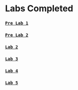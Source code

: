 # Labs Completed 

### [`Pre Lab 1`](https://github.com/MarkShinozaki/CPTS360-SystemsProgrammingInUnix-Linux/tree/Labs/Pre-Lab1)

### [`Pre Lab 2`](https://github.com/MarkShinozaki/CPTS360-SystemsProgrammingInUnix-Linux/tree/Labs/Pre-lab2/LAB2pre)

### [`Lab 2`](https://github.com/MarkShinozaki/CPTS360-SystemsProgrammingInUnix-Linux/tree/Labs/Lab%202)

### [`Lab 3`](https://github.com/MarkShinozaki/CPTS360-SystemsProgrammingInUnix-Linux/tree/Labs/Lab%203)

### [`Lab 4`](https://github.com/MarkShinozaki/CPTS360-SystemsProgrammingInUnix-Linux/tree/Labs/Lab%204)

### [`Lab 5`](https://github.com/MarkShinozaki/CPTS360-SystemsProgrammingInUnix-Linux/tree/Labs/Lab%205)

